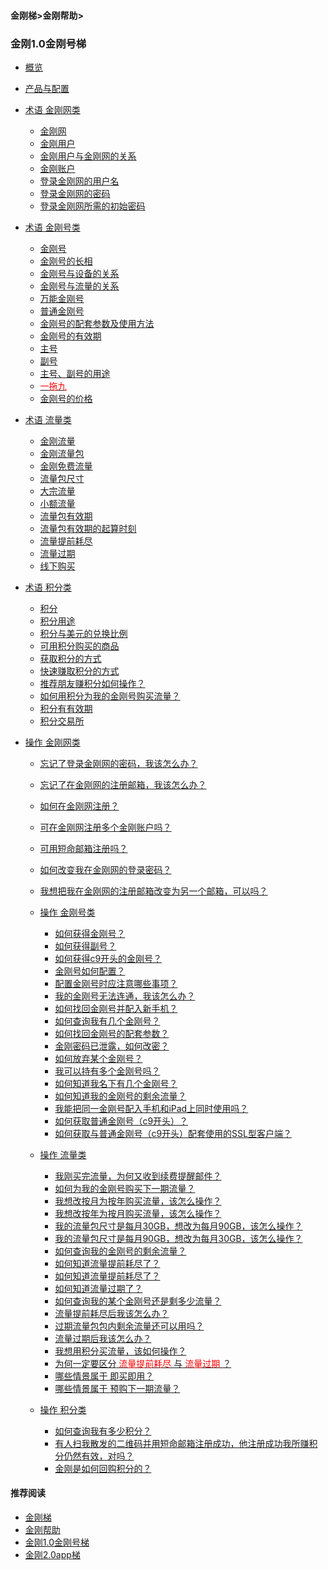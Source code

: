 #### 金刚梯>金刚帮助>

### 金刚1.0金刚号梯
- [概览](https://github.com/a2zitpro/web/blob/master/kkproducts1.0.md)
- [产品与配置](https://github.com/a2zitpro/web/blob/master/list_kkproducts1.0.md)

- [术语 金刚网类]()
  - [金刚网](https://github.com/a2zitpro/web/blob/master/kksitecn.md)
  - [金刚用户](https://github.com/a2zitpro/web/blob/master/kkuser.md)
  - [金刚用户与金刚网的关系](https://github.com/a2zitpro/web/blob/master/mappingrelationshipbetweenkkuser&kksitecn.md)
  - [金刚账户](https://github.com/a2zitpro/web/blob/master/kkaccount.md)
  - [登录金刚网的用户名](https://github.com/a2zitpro/web/blob/master/kkusername&passwdonkksitecn.md)
  - [登录金刚网的密码](https://github.com/a2zitpro/web/blob/master/kkusername&passwdonkksitecn.md)
  - [登录金刚网所需的初始密码](https://github.com/a2zitpro/web/blob/master/initialpasswdforloginkksitecn.md)

- [术语 金刚号类]()
  - [金刚号](https://github.com/a2zitpro/web/blob/master/kkid.md)
  - [金刚号的长相](https://github.com/a2zitpro/web/blob/master/kkidform.md)
  - [金刚号与设备的关系](https://github.com/a2zitpro/web/blob/master/mappingrelationshipbetweenkkid&device.md)
  - [金刚号与流量的关系](https://github.com/a2zitpro/web/blob/master/mappingrelationshipbetweenkkid&kkdatatraffic.md)
  - [万能金刚号](https://github.com/a2zitpro/web/blob/master/multipurposekkid.md)
  - [普通金刚号](https://github.com/a2zitpro/web/blob/master/singlepurposekkid.md)
  - [金刚号的配套参数及使用方法](https://github.com/a2zitpro/web/blob/master/parametersofkkid.md)
  - [金刚号的有效期](https://github.com/a2zitpro/web/blob/master/kkidvalidity.md)
  - [主号](https://github.com/a2zitpro/web/blob/master/mainkkid.md) 
  - [副号](https://github.com/a2zitpro/web/blob/master/auxiliarykkid.md)
  - [主号、副号的用途](https://github.com/a2zitpro/web/blob/master/useofkkid.md) 
  - [<font color="Red"> 一拖九 </font>](https://github.com/a2zitpro/web/blob/master/onefornine.md)
  - [金刚号的价格](https://github.com/a2zitpro/web/blob/master/kkidprice.md)
- [术语 流量类]()
  - [金刚流量](https://github.com/a2zitpro/web/blob/master/kkdatatraffic.md)
  - [金刚流量包](https://github.com/a2zitpro/web/blob/master/kkdatatrafficpackage.md)
  - [金刚免费流量](https://github.com/a2zitpro/web/blob/master/kkdatatrafficfree.md)
  - [流量包尺寸](https://github.com/a2zitpro/web/blob/master/kkdatatrafficsize.md)
  - [大宗流量](https://github.com/a2zitpro/web/blob/master/bulkkkdatatraffic.md)
  - [小额流量](https://github.com/a2zitpro/web/blob/master/smallamountkkdatatraffic.md)
  - [流量包有效期](https://github.com/a2zitpro/web/blob/master/kkdatatrafficvalidityperiod.md)
  - [流量包有效期的起算时刻](https://github.com/a2zitpro/web/blob/master/kkdatatrafficpakagevalidityperiodstarttime.md)
  - [流量提前耗尽](https://github.com/a2zitpro/web/blob/master/kkdatatrafficisexhaustedearly.md)
  - [流量过期](https://github.com/a2zitpro/web/blob/master/kkdatatrafficexpired.md)
  - [线下购买](https://github.com/a2zitpro/web/blob/master/offlinepurchasedatatraffic.md)

- [术语 积分类]()
  - [积分](https://github.com/a2zitpro/web/blob/master/kkpoints.md)
  - [积分用途](https://github.com/a2zitpro/web/blob/master/useofkkpoints.md)
  - [积分与美元的兑换比例](https://github.com/a2zitpro/web/blob/master/kkpointstoexchangedollars.md)
  - [可用积分购买的商品](https://github.com/a2zitpro/web/blob/master/kkgoodsthatcanbepurchasedwithkkpoints.md)
  - [获取积分的方式](https://github.com/a2zitpro/web/blob/master/waystoearnkkpoints.md)
  - [快速赚取积分的方式](https://github.com/a2zitpro/web/blob/master/toearnpointsquickly.md)
  - [推荐朋友赚积分如何操作？](https://github.com/a2zitpro/web/blob/master/workingmethodsofkkreferee.md)
  - [如何用积分为我的金刚号购买流量？](https://github.com/a2zitpro/web/blob/master/thewaytobuydatatrafficwithpoints.md)
  - [积分有有效期](https://github.com/a2zitpro/web/blob/master/kkpointsexpired.md)
  - [积分交易所](https://github.com/a2zitpro/web/blob/master/kkpointexchange.md)


- [操作 金刚网类]()
  - [忘记了登录金刚网的密码，我该怎么办？](https://github.com/a2zitpro/web/blob/master/forgettenpasswdonkksite.md)
  - [忘记了在金刚网的注册邮箱，我该怎么办？](https://github.com/a2zitpro/web/blob/master/forgettenregemailaddress.md)
  - [如何在金刚网注册？](https://github.com/a2zitpro/web/blob/master/reginkksitecn.md)
  - [可在金刚网注册多个金刚账户吗？](https://github.com/a2zitpro/web/blob/master/mutimailboxreginkksitecn.md)
  - [可用短命邮箱注册吗？](https://github.com/a2zitpro/web/blob/master/disposableemailreg.md)
  - [如何改变我在金刚网的登录密码？]()
  - [我想把我在金刚网的注册邮箱改变为另一个邮箱，可以吗？]()

  - [操作 金刚号类]()
    - [如何获得金刚号？](https://github.com/a2zitpro/web/blob/master/getkkid.md)
    - [如何获得副号？](https://github.com/a2zitpro/web/blob/master/getauxiliarykkid.md)
    - [如何获得c9开头的金刚号？](https://github.com/a2zitpro/web/blob/master//getkkidstartingwithc9.md)
    - [金刚号如何配置？](https://github.com/a2zitpro/web/blob/master/list_kkproducts1.0.md)
    - [配置金刚号时应注意哪些事项？](https://github.com/a2zitpro/web/blob/master/configurationconsiderations.md)
    - [我的金刚号无法连通，我该怎么办？](https://github.com/a2zitpro/web/blob/master/)
    - [如何找回金刚号并配入新手机？](https://github.com/a2zitpro/web/blob/master/changetoanewphone.md)
    - [如何查询我有几个金刚号？](https://github.com/a2zitpro/web/blob/master/howmanykkiddoihave.md)
    - [如何找回金刚号的配套参数？](https://github.com/a2zitpro/web/blob/master/getbackparameters.md)
    - [金刚密码已泄露，如何改密？](https://github.com/a2zitpro/web/blob/master/changekkidpasswd.md)
    - [如何放弃某个金刚号？](https://github.com/a2zitpro/web/blob/master/kkiddrop.md)
    - [我可以持有多个金刚号吗？](https://github.com/a2zitpro/web/blob/master/mappingrelationshipbetweenkkid&kkuser.md)
    - [如何知道我名下有几个金刚号？](https://github.com/a2zitpro/web/blob/master/howmanykkiddoihave.md)
    - [如何知道我的金刚号的剩余流量？](https://github.com/a2zitpro/web/blob/master/howmanykkiddoihave.md)
    - [我能把同一金刚号配入手机和iPad上同时使用吗？](https://github.com/a2zitpro/web/blob/master/onefornine.md)
    - [如何获取普通金刚号（c9开头）？](https://github.com/a2zitpro/web/blob/master/getkkidstartingwithc9.md)
    - [如何获取与普通金刚号（c9开头）配套使用的SSL型客户端？](https://github.com/a2zitpro/web/blob/master/getSSLclientapp.md)



  - [操作 流量类]()
    - [我刚买完流量，为何又收到续费提醒邮件？](https://github.com/a2zitpro/web/blob/master/刚买流量又被提醒续费)
    - [如何为我的金刚号购买下一期流量？]()
    - [我想改按月为按年购买流量，该怎么操作？]()
    - [我想改按年为按月购买流量，该怎么操作？]()
    - [我的流量包尺寸是每月30GB，想改为每月90GB，该怎么操作？]()
    - [我的流量包尺寸是每月90GB，想改为每月30GB，该怎么操作？]()
    - [如何查询我的金刚号的剩余流量？](https://github.com/a2zitpro/web/blob/master/howmanykkiddoihave.md)
    - [如何知道流量提前耗尽了？](https://github.com/a2zitpro/web/blob/master/流量提前耗尽的识别)
    - [如何知道流量提前耗尽了？](https://github.com/a2zitpro/web/blob/master/kkdatatrafficisexhaustedearlyidentify.md)
    - [如何知道流量过期了？](https://github.com/a2zitpro/web/blob/master/kkdatatrafficexpiredidentify.md)
    - [如何查询我的某个金刚号还是剩多少流量？](https://github.com/a2zitpro/web/blob/master/howmanykkiddoihave.md)
    - [流量提前耗尽后我该怎么办？](https://github.com/a2zitpro/web/blob/master/)
    - [过期流量包包内剩余流量还可以用吗？](https://github.com/a2zitpro/web/blob/master/流量包过期后剩余流量还可以用吗)
    - [流量过期后我该怎么办？](https://github.com/a2zitpro/web/blob/master/)
    - [我想用积分买流量，该如何操作？](https://github.com/a2zitpro/web/blob/master/thewaytobuydatatrafficwithpoints.md)
    - [为何一定要区分<font color="Red"> 流量提前耗尽 </font>与<font color="Red"> 流量过期 </font>？](https://github.com/a2zitpro/web/blob/master/reasonsfordistinguishingbetweenkkdatatrafficexpiration&earlyexhaustion.md)
    - [哪些情景属于 即买即用？](https://github.com/a2zitpro/web/blob/master/哪些情景属于即买即用)
    - [哪些情景属于 预购下一期流量？](https://github.com/a2zitpro/web/blob/master/哪些情景属于预购下一期流量)

  - [操作 积分类]()
    - [如何查询我有多少积分？]()
    - [有人扫我散发的二维码并用短命邮箱注册成功，他注册成功我所赚积分仍然有效，对吗？](https://github.com/a2zitpro/web/blob/master/短命邮箱注册之奖励积分)
    - [金刚是如何回购积分的？](https://github.com/a2zitpro/web/blob/master/buybackpoints.md)

#### 推荐阅读

- [金刚梯](https://github.com/a2zitpro/web/blob/master/dlb.md)
- [金刚帮助](https://github.com/a2zitpro/web/blob/master/list_helpkkvpn.md)
- [金刚1.0金刚号梯](https://github.com/a2zitpro/web/blob/master/list_helpkkvpn1.0.md)
- [金刚2.0app梯](https://github.com/a2zitpro/web/blob/master/list_helpkkvpn2.0.md)
